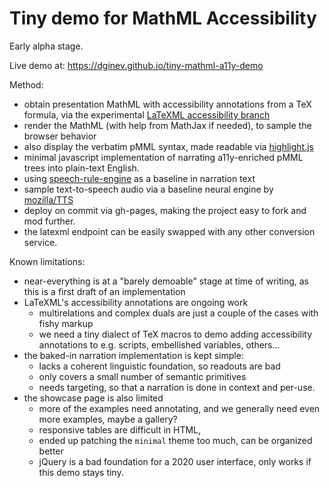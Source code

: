# Tiny demo for MathML Accessibility

Early alpha stage.

Live demo at: https://dginev.github.io/tiny-mathml-a11y-demo

Method:
 - obtain presentation MathML with accessibility annotations from a TeX formula, via the experimental [LaTeXML accessibility branch](https://github.com/brucemiller/LaTeXML/pull/1305)
 - render the MathML (with help from MathJax if needed), to sample the browser behavior
 - also display the verbatim pMML syntax, made readable via [highlight.js](https://highlightjs.org/)
 - minimal javascript implementation of narrating a11y-enriched pMML trees into plain-text English.
 - using [speech-rule-engine](https://github.com/zorkow/speech-rule-engine) as a baseline in narration text
 - sample text-to-speech audio via a baseline neural engine by [mozilla/TTS](https://github.com/mozilla/TTS)
 - deploy on commit via gh-pages, making the project easy to fork and mod further.
 - the latexml endpoint can be easily swapped with any other conversion service.

Known limitations:
  - near-everything is at a "barely demoable" stage at time of writing, as this is a first draft of an implementation
  - LaTeXML's accessibility annotations are ongoing work
     - multirelations and complex duals are just a couple of the cases with fishy markup
     - we need a tiny dialect of TeX macros to demo adding accessibility annotations to e.g. scripts, embellished variables, others...
  - the baked-in narration implementation is kept simple:
     - lacks a coherent linguistic foundation, so readouts are bad
     - only covers a small number of semantic primitives
     - needs targeting, so that a narration is done in context and per-use.
  - the showcase page is also limited
     - more of the examples need annotating, and we generally need even more examples, maybe a gallery?
     - responsive tables are difficult in HTML,
     - ended up patching the `minimal` theme too much, can be organized better
     - jQuery is a bad foundation for a 2020 user interface, only works if this demo stays tiny.
